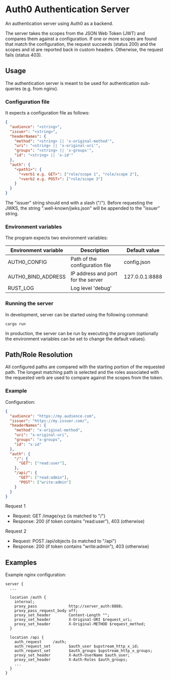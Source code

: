 # Auth0 Authentication Server
An authentication server using Auth0 as a backend.

The server takes the scopes from the JSON Web Token (JWT) and compares them against a configuration.
If one or more scopes are found that match the configuration, the request succeeds (status 200) and the scopes and id are reported back in custom headers.
Otherwise, the request fails (status 403).

## Usage
The authentication server is meant to be used for authentication sub-queries (e.g. from nginx).

### Configuration file
It expects a configuration file as follows:

```json
{
  "audience": "<string>",
  "issuer": "<string>",
  "headerNames": {
    "method": "<string> || 'x-original-method'",
    "uri": "<string> || 'x-original-uri'",
    "groups": "<string> || 'x-groups'",
    "id": "<string> || 'x-id'"
  },
  "auth": {
    "<path1>": {
      "<verb1 e.g. GET>": ["role/scope 1", "role/scope 2"],
      "<verb2 e.g. POST>": ["role/scope 3"]
    }
  }
}
```
The "issuer" string should end with a slash ("/").
Before requesting the JWKS, the string ".well-known/jwks.json" will be appended to the "issuer" string.

### Environment variables
The program expects two environment variables:

| Environment variable | Description | Default value |
| --- | --- | --- |
| AUTH0_CONFIG | Path of the configuration file | config.json |
| AUTH0_BIND_ADDRESS | IP address and port for the server | 127.0.0.1:8888 |
| RUST_LOG | Log level 'debug' || 'error' || 'info' || 'warn' || 'trace' | 'error' |

### Running the server

In development, server can be started using the following command:

```shell
cargo run
```

In production, the server can be run by executing the program (optionally the environment variables can be set to change the default values).

## Path/Role Resolution
All configured paths are compared with the starting portion of the requested path.
The longest matching path is selected and the roles associated with the requested verb are used to compare against the scopes from the token.

### Example
Configuration:
```json
{
  "audience": "https://my.audience.com",
  "issuer": "https://my.issuer.com/",
  "headerNames": {
    "method": "x-original-method",
    "uri": "x-original-uri",
    "groups": "x-groups",
    "id": "x-id"
  },
  "auth": {
    "/": {
      "GET": ["read:user"],
    },
    "/api/": {
      "GET": ["read:admin"],
      "POST": ["write:admin"]
    }
  }
}
```
Request 1
  * Request: GET /image/xyz (is matched to "/")
  * Response: 200 (if token contains "read:user"), 403 (otherwise)

Request 2
  * Request: POST /api/objects (is matched to "/api")
  * Response: 200 (if token contains "write:admin"), 403 (otherwise)

## Examples
Example nginx configuration:
```
server {
  ...

  location /auth {
    internal;
    proxy_pass              http://server_auth:8888;
    proxy_pass_request_body off;
    proxy_set_header        Content-Length "";
    proxy_set_header        X-Original-URI $request_uri;
    proxy_set_header        X-Original-METHOD $request_method;
  }

  location /api {
    auth_request     /auth;
    auth_request_set        $auth_user $upstream_http_x_id;
    auth_request_set        $auth_groups $upstream_http_x_groups;
    proxy_set_header        X-Auth-UserName $auth_user;
    proxy_set_header        X-Auth-Roles $auth_groups;
    ...
  }
}
```
